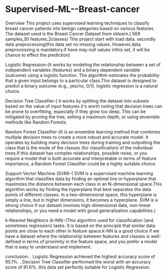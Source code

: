 # Supervised-ML--Breast-cancer
Overview This project uses supervised learning techniques to classify breast cancer patients into benign categories based on various features. The dataset used is the Breast Cancer Dataset from sklearn.( 569 samples,30 features,2classes) This project start with load data. secondly data preprocessing(this data set no missing values. However,data preprocessing is mandatory.if have may null values inthis set, it will be chance to effect the prediction)

Logistic Regression-(it works by modeling the relationship between a set of independent variables (features) and a binary dependent variable (outcome) using a logistic function. The algorithm estimates the probability that a given input belongs to a particular class.This dataset is designed to predict a binary outcome (e.g., yes/no, 0/1), logistic regression is a natural choice.

Decision Tree Classifier-( it works by splitting the dataset into subsets based on the value of input features it's worth noting that decision trees can be prone to overfitting, especially if they grow too deep. This can be mitigated by pruning the tree, setting a maximum depth, or using ensemble methods like Random Forests.

Random Forest Classifier-(It is an ensemble learning method that combines multiple decision trees to create a more robust and accurate model. It operates by building many decision trees during training and outputting the class that is the mode of the classes (for classification) of the individual trees.If this dataset has complex relationships, possible noise, or you require a model that is both accurate and interpretable in terms of feature importance, a Random Forest Classifier could be a highly suitable choice.

Support Vector Machine (SVM)-( SVM is a supervised machine learning algorithm that classifies data by finding an optimal line or hyperplane that maximizes the distance between each class in an N-dimensional space.This algorithm works by finding the hyperplane that best separates the data points of different classes. In a two-dimensional space, this hyperplane is simply a line, but in higher dimensions, it becomes a hyperplane. SVM is a strong choice if our dataset involves high-dimensional data, non-linear relationships, or you need a model with good generalization capabilities.)

k-Nearest Neighbors (k-NN)-(This algorithm used for classification (and sometimes regression) tasks. It is based on the principle that similar data points are close to each other in feature space.k-NN is a good choice if we have a dataset where the relationship between features and classes is well-defined in terms of proximity in the feature space, and you prefer a model that is easy to understand and implement.

conclusion: . Logistic Regression achieved the highest accuracy score of 95.1%. . Decision Tree Classifier performed the worst with an accuracy score of 91.6%. this data set perfectly suitable for Logistic Regression.
